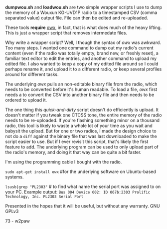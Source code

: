 ﻿**dumpwou.sh** and **loadwou.sh** are two simple wrapper scripts I use to dump the memory of a Wouxun KG-UVD1P radio to a timestamped CSV (comma separated value) output file. File can then be edited and re-uploaded.

These tools **require** [owx](http://owx.chmurka.net/), in fact, that is what does much of the heavy lifting. This is just a wrapper script that removes intermedate files.

Why write a wrapper script? Well, I though the syntax of *owx* was awkward. Too many steps. I wanted one command to dump out my radio's current content (even if the radio was totally empty, brand new, or freshly reset), a familiar text editor to edit the entries, and another command to upload my edited file. I also wanted to keep a copy of my edited file around so I could perhaps rename it, and upload it to a different radio, or keep several profiles around for different tasks. 

The underlying *owx* pulls an non-editable binary file from the radio, which needs to be converted before it's human readable. To load a file, *owx* first needs a to convert the CSV into another binary file and then needs to be ordered to upload it.

The one thing this *quick-and-dirty* script doesn't do efficiently is upload. It doesn't matter if you tweak one CTCSS tone, the entire memory of the radio needs to be re-uploaded. If you're flashing something minor on a thousand radio, this tool is likely to waste a whole lot of your time as you wait and babysit the upload. But for one or two radios, I made the design choice to not do a `diff` against the binary file that was last downloaded to make the script easier to use. But if I ever revisit this script, that's likely the first feature to add. The underlying program can be used to only upload part of the radio's memory, and doing it that way can be quite a bit faster.

I'm using the programming cable I bought with the radio.    

`sudo apt-get install owx` #for the underlying software on Ubuntu-based systems. 

`lsusb|grep "PL2303"` # to find what name the serial port was assigned to on your PC. Example output: `Bus 004 Device 002: ID 067b:2303 Prolific Technology, Inc. PL2303 Serial Port`

Presented in the hopes that it will be useful, but without any warranty. GNU GPLv3 

73 - w2paw

